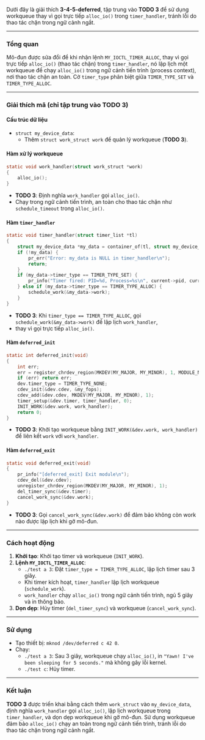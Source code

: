Dưới đây là giải thích  **3-4-5-deferred**, 
tập trung vào **TODO 3** để sử dụng workqueue thay vì gọi trực tiếp `alloc_io()` trong `timer_handler`, 
tránh lỗi do thao tác chặn trong ngữ cảnh ngắt.

---

### Tổng quan
Mô-đun được sửa đổi để khi nhận lệnh `MY_IOCTL_TIMER_ALLOC`, thay vì gọi trực tiếp `alloc_io()` (thao tác chặn) trong `timer_handler`, 
nó lập lịch một workqueue để chạy `alloc_io()` trong ngữ cảnh tiến trình (process context), nơi thao tác chặn an toàn.
Cờ `timer_type` phân biệt giữa `TIMER_TYPE_SET` và `TIMER_TYPE_ALLOC`.

---

### Giải thích mã (chỉ tập trung vào TODO 3)

#### Cấu trúc dữ liệu
- `struct my_device_data`:
    - Thêm `struct work_struct work` để quản lý workqueue (**TODO 3**).

#### Hàm xử lý workqueue
```c
static void work_handler(struct work_struct *work)
{
    alloc_io();
}
```
- **TODO 3**: Định nghĩa `work_handler` gọi `alloc_io()`.
- Chạy trong ngữ cảnh tiến trình, an toàn cho thao tác chặn như `schedule_timeout` trong `alloc_io()`.

#### Hàm `timer_handler`
```c
static void timer_handler(struct timer_list *tl)
{
    struct my_device_data *my_data = container_of(tl, struct my_device_data, timer);
    if (!my_data) {
        pr_err("Error: my_data is NULL in timer_handler\n");
        return;
    }
    if (my_data->timer_type == TIMER_TYPE_SET) {
        pr_info("Timer fired: PID=%d, Process=%s\n", current->pid, current->comm);
    } else if (my_data->timer_type == TIMER_TYPE_ALLOC) {
        schedule_work(&my_data->work);
    }
}
```
- **TODO 3**: Khi `timer_type == TIMER_TYPE_ALLOC`, gọi `schedule_work(&my_data->work)` để lập lịch `work_handler`, 
- thay vì gọi trực tiếp `alloc_io()`.

#### Hàm `deferred_init`
```c
static int deferred_init(void)
{
    int err;
    err = register_chrdev_region(MKDEV(MY_MAJOR, MY_MINOR), 1, MODULE_NAME);
    if (err) return err;
    dev.timer_type = TIMER_TYPE_NONE;
    cdev_init(&dev.cdev, &my_fops);
    cdev_add(&dev.cdev, MKDEV(MY_MAJOR, MY_MINOR), 1);
    timer_setup(&dev.timer, timer_handler, 0);
    INIT_WORK(&dev.work, work_handler);
    return 0;
}
```
- **TODO 3**: Khởi tạo workqueue bằng `INIT_WORK(&dev.work, work_handler)` để liên kết `work` với `work_handler`.

#### Hàm `deferred_exit`
```c
static void deferred_exit(void)
{
    pr_info("[deferred_exit] Exit module\n");
    cdev_del(&dev.cdev);
    unregister_chrdev_region(MKDEV(MY_MAJOR, MY_MINOR), 1);
    del_timer_sync(&dev.timer);
    cancel_work_sync(&dev.work);
}
```
- **TODO 3**: Gọi `cancel_work_sync(&dev.work)` để đảm bảo không còn work nào được lập lịch khi gỡ mô-đun.

---

### Cách hoạt động
1. **Khởi tạo**: Khởi tạo timer và workqueue (`INIT_WORK`).
2. **Lệnh `MY_IOCTL_TIMER_ALLOC`**:
    - `./test a 3`: Đặt `timer_type = TIMER_TYPE_ALLOC`, lập lịch timer sau 3 giây.
    - Khi timer kích hoạt, `timer_handler` lập lịch workqueue (`schedule_work`).
    - `work_handler` chạy `alloc_io()` trong ngữ cảnh tiến trình, ngủ 5 giây và in thông báo.
3. **Dọn dẹp**: Hủy timer (`del_timer_sync`) và workqueue (`cancel_work_sync`).

---

### Sử dụng
- Tạo thiết bị: `mknod /dev/deferred c 42 0`.
- Chạy:
    - `./test a 3`: Sau 3 giây, workqueue chạy `alloc_io()`, in `"Yawn! I've been sleeping for 5 seconds."` mà không gây lỗi kernel.
    - `./test c`: Hủy timer.

---

### Kết luận
**TODO 3** được triển khai bằng cách thêm `work_struct` vào `my_device_data`, định nghĩa `work_handler` gọi `alloc_io()`, 
lập lịch workqueue trong `timer_handler`, và dọn dẹp workqueue khi gỡ mô-đun.
Sử dụng workqueue đảm bảo `alloc_io()` chạy an toàn trong ngữ cảnh tiến trình, tránh lỗi do thao tác chặn trong ngữ cảnh ngắt.
